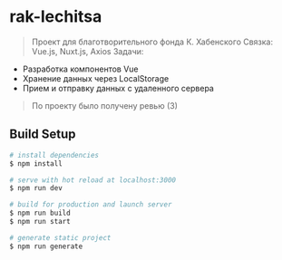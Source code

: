 # rak-lechitsa

> Проект для благотворительного фонда К. Хабенского
> Связка: Vue.js, Nuxt.js, Axios
> Задачи:

- Разработка компонентов Vue
- Хранение данных через LocalStorage
- Прием и отправку данных с удаленного сервера

> По проекту было получену ревью (3)

## Build Setup

```bash
# install dependencies
$ npm install

# serve with hot reload at localhost:3000
$ npm run dev

# build for production and launch server
$ npm run build
$ npm run start

# generate static project
$ npm run generate
```
